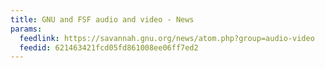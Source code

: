 ```yaml
---
title: GNU and FSF audio and video - News
params:
  feedlink: https://savannah.gnu.org/news/atom.php?group=audio-video
  feedid: 621463421fcd05fd861008ee06ff7ed2
---
```

